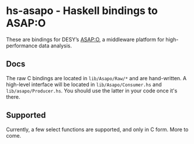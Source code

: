 # hs-asapo - Haskell bindings to ASAP:O

These are bindings for DESY’s [ASAP:O](https://gitlab.desy.de/asapo/asapo), a middleware platform for high-performance data analysis.

## Docs

The raw C bindings are located in `lib/Asapo/Raw/*` and are hand-written. A high-level interface will be located in `lib/Asapo/Consumer.hs` and `lib/asapo/Producer.hs`. You should use the latter in your code once it's there.

## Supported

Currently, a few select functions are supported, and only in C form. More to come.
